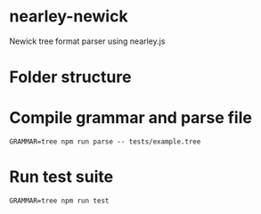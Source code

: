 # nearley-newick
Newick tree format parser using nearley.js

# Folder structure


# Compile grammar and parse file
`GRAMMAR=tree npm run parse -- tests/example.tree`

# Run test suite
`GRAMMAR=tree npm run test`